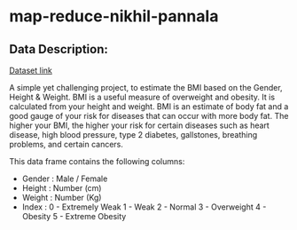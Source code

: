 # map-reduce-nikhil-pannala
## Data Description:
[Dataset link](https://www.kaggle.com/yasserh/bmidataset)

A simple yet challenging project, to estimate the BMI based on the Gender, Height & Weight. BMI is a useful measure of overweight and obesity. It is calculated from your height and weight. BMI is an estimate of body fat and a good gauge of your risk for diseases that can occur with more body fat. The higher your BMI, the higher your risk for certain diseases such as heart disease, high blood pressure, type 2 diabetes, gallstones, breathing problems, and certain cancers.

This data frame contains the following columns:
- Gender : Male / Female
- Height : Number (cm)
- Weight : Number (Kg)
- Index :
0 - Extremely Weak
1 - Weak
2 - Normal
3 - Overweight
4 - Obesity
5 - Extreme Obesity
